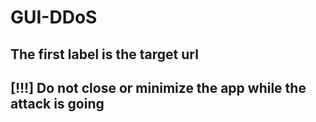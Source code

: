 # GUI-DDoS

## The first label is the target url
## [!!!] Do not close or minimize the app while the attack is going
